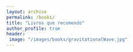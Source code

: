 ```yaml
---
layout: archive
permalink: /books/
title: "Livros que recomendo"
author_profile: true
header:
 image: "/images/books/gravitationalWave.jpg"
---
```


<img src="{{ site.url }}{{ site.baseurl }}/images/books/gravitation.jpg" alt=""> 

<img src="{{ site.url }}{{ site.baseurl }}/images/books/astrostatistics.jpg" alt=""> 

<img src="{{ site.url }}{{ site.baseurl }}/images/books/pratical_statistics.jpg" alt=""> 

<img src="{{ site.url }}{{ site.baseurl }}/images/books/nise.jpg" alt=""> 

<img src="{{ site.url }}{{ site.baseurl }}/images/books/eletricas.jpg" alt=""> 

<img src="{{ site.url }}{{ site.baseurl }}/images/books/astrotyson.jpg" alt=""> 